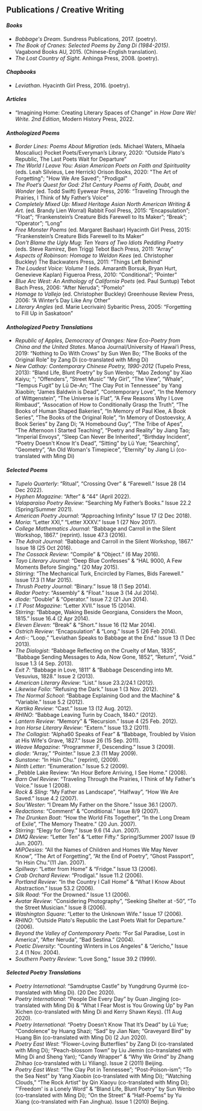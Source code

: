 ## Publications / Creative Writing

#### _Books_ 
- _Babbage's Dream_. Sundress Publications, 2017. (poetry).
- _The Book of Cranes: Selected Poems by Zang Di (1984-2015)_. Vagabond Books AU, 2015. (Chinese-English translation).
- _The Lost Country of Sight_. Anhinga Press, 2008. (poetry).

#### _Chapbooks_
- _Leviathan_. Hyacinth Girl Press, 2016. (poetry).

#### _Articles_
- “Imagining Home: Creating Literary Spaces of Change” in _How Dare We! Write. 2nd Edition_, Modern History Press, 2022.

#### _Anthologized Poems_
- _Border Lines: Poems About Migration_ (eds. Michael Waters, Mihaela Moscaliuc) Pocket Poets/Everyman’s Library, 2020: “Outside Plato's Republic, The Last Poets Wait for Departure”
- _The World I Leave You: Asian American Poets on Faith and Spirituality_ (eds. Leah Silvieus, Lee Herrick) Orison Books, 2020: "The Art of Forgetting"; "How We Are Saved"; "Prodigal" 
- _The Poet’s Quest for God: 21st Century Poems of Faith, Doubt, and Wonder_ (ed. Todd Swift) Eyewear Press, 2016: “Traveling Through the Prairies, I Think of My Father’s Voice”
- _Completely Mixed Up: Mixed Heritage Asian North American Writing & Art._ (ed. Brandy Lien Worral) Rabbit Fool Press, 2015: “Encapsulation”; “Float”; “Frankenstein’s Creature Bids Farewell to Its Maker”; “Break”;
     “Operator”; “Long”
- _Free Monster Poems_ (ed. Margaret Bashaar) Hyacinth Girl Press, 2015: “Frankenstein’s Creature Bids Farewell to Its Maker”
- _Don't Blame the Ugly Mug: Ten Years of Two Idiots Peddling Poetry_ (eds. Steve Ramirez, Ben Trigg) Tebot Bach Press, 2011: “Array”
- _Aspects of Robinson:  Homage to Weldon Kees_ (ed. Christopher Buckley) The Backwaters Press, 2011: “Things Left Behind”
- _The Loudest Voice: Volume 1_ (eds. Amaranth Borsuk, Bryan Hurt, Genevieve Kaplan) Figueroa Press, 2010: “Conditional”; “Pointer”
- _Blue Arc West: An Anthology of California Poets_ (ed. Paul Suntup) Tebot Bach Press, 2006: “After Neruda”; “Pomelo”
- _Homage to Vallejo_ (ed. Christopher Buckley) Greenhouse Review Press, 2006: “A Winter’s Day Like Any Other”
- _Literary Angles_ (ed. Marie Lecrivain) Sybaritic Press, 2005: “Forgetting to Fill Up in Saskatoon”

#### _Anthologized Poetry Translations_
- _Republic of Apples, Democracy of Oranges: New Eco-Poetry from China and the United States_. Manoa Journal/University of Hawai’i Press, 2019: “Nothing to Do With Crows” by Sun Wen Bo; “The Books of the
   Original Role” by Zang Di  (co-translated with Ming Di)
- _New Cathay: Contemporary Chinese Poetry, 1990-2012_ (Tupelo Press, 2013): “Bland Life, Blunt Poetry” by Sun Wenbo; “Mao Zedong” by Xiao Kaiyu; “; “Offenders”, “Street Music” “My Girl”, “The View”, “Whale”, “Tempus Fugit” by Lü De-An; “The Clay Pot in Tennessee” by Yang Xiaobin; “James Baldwin is Dead”, “Contemporary Love”, “In the Memory of Wittgenstein”, “The Universe is Flat”, “A Few Reasons Why I Love Rimbaud”, “Assocation of How to Conditionally Grasp the Truth”, “The Books of Human Shaped Bakeries”, “In Memory of Paul Klee, A Book Series”, “The Books of the Original Role”, “In Memory of Dostoevsky, A Book
Series” by Zang Di; “A Homebound Guy”, “The Tribe of Apes”, “The Afternoon I Started Teaching”, “Poetry and Reality” by Jiang Tao; “Imperial Envoys”, “Sleep Can Never Be Inherited”, “Birthday Incident”, “Poetry Doesn't Know It's Dead”, “Sitting” by Lü Yue; “Searching”, “Geometry”, “An Old Woman's Timepiece”, “Eternity” by Jiang Li (co-translated with Ming Di)

#### _Selected Poems_
- _Tupelo Quarterly_: “Ritual”, “Crossing Over” & “Farewell.” Issue 28 (14 Dec 2022).
- _Hyphen Magazine_: “After” & “44” (April 2022).
- _Valaparaiso Poetry Review_: “Searching My Father’s Books.” Issue 22.2 (Spring/Summer 2021).
- _American Poetry Journal_: “Approaching Infinity”  Issue 17 (2 Dec 2018).
- _Moria_: “Letter XXI,” “Letter XXXV.”  Issue 1 (27 Nov 2017).
- _College Mathematics Journal_: “Babbage and Carroll in the Silent Workshop, 1867.” (reprint). Issue 47.3 (2016).
- _The Adroit Journal_: “Babbage and Carroll in the Silent Workshop, 1867.” Issue 18 (25 Oct 2016).
- _The Cossack Review_: “Compile” & “Object.” (6 May 2016).
- _Tayo Literary Journal_: “Deep Blue Confesses” & “HAL 9000, A Few Moments Before Singing.” (20 May 2015).
- _Stirring_: “The Mechanical Turk, Encircled by Flames, Bids Farewell.” Issue 17.3 (1 Mar 2015).
- _Thrush Poetry Journal_: “Binary.” Issue 18 (1 Sep 2014).
- _Radar Poetry_: “Assembly”  & “Float.” Issue 3 (14 Jul 2014).
- _diode_: “Double” & “Operator.” Issue 7.2 (21 Jun 2014).
- _I.T Post Magazine_: “Letter XVII.” Issue 15 (2014).
- _Stirring_: “Babbage, Waking Beside Georgiana, Considers the Moon, 1815.” Issue 16.4 (2 Apr 2014).
- _Eleven Eleven_: “Break”  & “Short.” Issue 16 (12 Mar 2014).
- _Ostrich Review_: “Encapsulation” & “Long.” Issue 5 (26 Feb 2014).
- _Anti-_: “Loop,” “Leviathan Speaks to Babbage at the End.”  Issue 13 (1 Dec 2013).
- _The Dialogist_: “Babbage Reflecting on the Cruelty of Man, 1835”, “Babbage Sending Messages to Ada, Now Gone, 1852”, “Return”, “Void.” Issue 1.3 (4 Sep. 2013).
- _Exit 7_: “Babbage in Love, 1811” & “Babbage Descending into Mt. Vesuvius, 1828.”  Issue 2 (2013).
- _American Literary Review_: “List.” Issue 23.2/24.1 (2012).
- _Likewise Folio_: “Refusing the Dark.” Issue 1 (3 Nov. 2012).
- _The Normal School_: “Babbage Explaining God and the Machine”  & “Variable.” Issue 5.2 (2012).
- _Kartika Review_: “Cast.” Issue 13 (12 Aug. 2012).
- _RHINO_: “Babbage Leaving Turin by Coach, 1840.” (2012).
- _Lantern Review_: “Memory” & “Recursion.” Issue 4 (25 Feb. 2012).
- _Iron Horse Literary Review_: “Extern.” Issue 13.2 (2011).
- _The Collagist_: “Alpha60 Speaks of Fear” & “Babbage, Troubled by Vision at His Wife's Grave, 1827.” Issue 26 (15 Sep. 2011).
- _Weave Magazine_: “Programmer F, Descending.” Issue 3 (2009).
- _diode_: “Array,” “Pointer.” Issue 2.3 (11 May 2009).
- _Sunstone_: “In Hsin Chu.” (reprint), (2009).
- _Ninth Letter_: “Enumeration.” Issue 5.2 (2009).
- _Pebble Lake Review: “An Hour Before Arriving, I See Home.” (2008).
- _Barn Owl Review_: “Traveling Through the Prairies, I Think of My Father's Voice.” Issue 1 (2008).
- _Rock & Sling_: “My Father as Landscape”, “Halfway”, “How We Are Saved.” Issue 4.2 (2007).
- _Sou'Wester_: “I Dream My Father on the Shore.”  Issue 36.1 (2007).
- _Redactions_: “Comment” & “Conditional.” Issue 8/9 (2007).
- _The Drunken Boat_: “How the World Fits Together”, “In the Long Dream of Exile”, “The Memory Theatre.” (20 Jun. 2007).
- _Stirring_: “Elegy for Grey.” Issue 9.6 (14 Jun. 2007).
- _DMQ Review_: “Letter Ten” & “Letter Fifty.” Spring/Summer 2007 Issue (9 Jun. 2007).
- _MiPOesias_: “All the Names of Children and Homes We May Never Know”, “The Art of Forgetting”, “At the End of Poetry”, “Ghost Passport”, “In Hsin Chu.”(11 Jan. 2007).
- _Spillway_: “Letter from Home” & “Fridge.” Issue 13 (2006).
- _Crab Orchard Review_: “Prodigal.” Issue 11.2 (2006).
- _Portland Review_: “In the Country I Call Home” & “What I Know About Abstraction.” Issue 53.2 (2006).
- _Silk Road_: “For the Drowned.” Issue 1.1 (2006).
- _Avatar Review_: “Considering Photography”, “Seeking Shelter at -50”, “To the Street Musician.” Issue 8 (2006). 
- _Washington Square_: “Letter to the Unknown Wife.” Issue 17 (2006).
- _RHINO_: “Outside Plato's Republic the Last Poets Wait for Departure.” (2006).
- _Beyond the Valley of Contemporary Poets:_ “For Sal Paradise, Lost in America”, “After Neruda”, “Bad Sestina.” (2004).
- _Poetic Diversity_: “Counting Winters in Los Angeles”  & “Jericho,” Issue 2.4 (1 Nov. 2004).
- _Southern Poetry Review_: “Love Song,” Issue 39.2 (1999).

#### _Selected Poetry Translations_
-  _Poetry International_: “Samdruptse Castle” by Yungdrung Gyurmè (co-translated with Ming Di). (20 Dec 2020). 
- _Poetry International_: “People Die Every Day” by Guan Jingjing (co-translated with Ming Di) & “What I Fear Most is You Growing Up” by Pan Xichen (co-translated with Ming Di and Kerry Shawn Keys). (11 Aug 2020).
- _Poetry International_: “Poetry Doesn’t Know That It’s Dead” by Lü Yue; “Condolence” by Huang Shazi; “Sad” by Jian Nan; “Graveyard Bird” by Huang Bin (co-translated with Ming Di)  (2 Jun 2020).
- _Poetry East West_: “Flower-Loving Butterflies” by Zang Di (co-translated with Ming Di); “Peach-blossom Town” by Liu Jiemin (co-translated with Ming Di and Sheng Yan); “Candy Wrapper” & “Why We Grind” by Zhang Zhihao (co-translated with Li Yiliang). Issue 2 (2011) Beijing.
- _Poetry East West_: “The Clay Pot in Tennessee”; “Post-Poison-ism”; “To the Sea Nest” by Yang Xiaobin (co-translated with Ming Di); “Watching Clouds,” “The Rock Artist” by Qin Xiaoyu (co-translated with Ming Di); “'Freedom' is a Lonely Word” & “Bland Life, Blunt Poetry” by Sun Wenbo (co-translated with Ming Di); “On the Street” & “Half-Poems” by Yu Xiang (co-translated with Fan Jinghua). Issue 1 (2010) Beijing.


